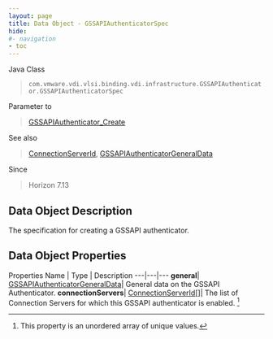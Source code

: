 ```yaml
---
layout: page
title: Data Object - GSSAPIAuthenticatorSpec
hide:
#- navigation
- toc
---
```






Java Class
> `com.vmware.vdi.vlsi.binding.vdi.infrastructure.GSSAPIAuthenticator.GSSAPIAuthenticatorSpec`

Parameter to
> [GSSAPIAuthenticator_Create](vdi.infrastructure.GSSAPIAuthenticator.md#create)

See also
> [ConnectionServerId](vdi.entity.ConnectionServerId.md), [GSSAPIAuthenticatorGeneralData](vdi.infrastructure.GSSAPIAuthenticator.GeneralData.md)

Since
> Horizon 7.13


## Data Object Description

The specification for creating a GSSAPI authenticator.

## Data Object Properties
Properties
Name |  Type |  Description
---|---|---
**general**| [GSSAPIAuthenticatorGeneralData](vdi.infrastructure.GSSAPIAuthenticator.GeneralData.md)|  General data on the GSSAPI Authenticator.
**connectionServers**| [ConnectionServerId[]](vdi.entity.ConnectionServerId.md)|  The list of Connection Servers for which this GSSAPI authenticator is enabled. [^14]


 


[^14]: This property is an unordered array of unique values.